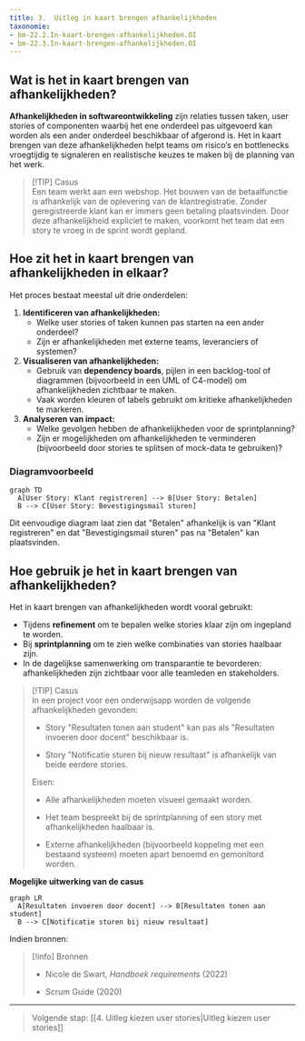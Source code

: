 ```yaml
---
title: 3.  Uitleg in kaart brengen afhankelijkheden
taxonomie: 
- bm-22.2.In-kaart-brengen-afhankelijkheden.OI 
- bm-22.3.In-kaart-brengen-afhankelijkheden.OI
---
```

## Wat is het in kaart brengen van afhankelijkheden?

**Afhankelijkheden in softwareontwikkeling** zijn relaties tussen taken, user stories of componenten waarbij het ene onderdeel pas uitgevoerd kan worden als een ander onderdeel beschikbaar of afgerond is. Het in kaart brengen van deze afhankelijkheden helpt teams om risico’s en bottlenecks vroegtijdig te signaleren en realistische keuzes te maken bij de planning van het werk.

> [!TIP] Casus  
> Een team werkt aan een webshop. Het bouwen van de betaalfunctie is afhankelijk van de oplevering van de klantregistratie. Zonder geregistreerde klant kan er immers geen betaling plaatsvinden. Door deze afhankelijkheid expliciet te maken, voorkomt het team dat een story te vroeg in de sprint wordt gepland.

## Hoe zit het in kaart brengen van afhankelijkheden in elkaar?
Het proces bestaat meestal uit drie onderdelen:
1. **Identificeren van afhankelijkheden:**
    - Welke user stories of taken kunnen pas starten na een ander onderdeel?
    - Zijn er afhankelijkheden met externe teams, leveranciers of systemen?
2. **Visualiseren van afhankelijkheden:**
    - Gebruik van **dependency boards**, pijlen in een backlog-tool of diagrammen (bijvoorbeeld in een UML of C4-model) om afhankelijkheden zichtbaar te maken.
    - Vaak worden kleuren of labels gebruikt om kritieke afhankelijkheden te markeren.
3. **Analyseren van impact:**
    - Welke gevolgen hebben de afhankelijkheden voor de sprintplanning?
    - Zijn er mogelijkheden om afhankelijkheden te verminderen (bijvoorbeeld door stories te splitsen of mock-data te gebruiken)?
### Diagramvoorbeeld

```mermaid
graph TD
  A[User Story: Klant registreren] --> B[User Story: Betalen]
  B --> C[User Story: Bevestigingsmail sturen]
```

Dit eenvoudige diagram laat zien dat "Betalen" afhankelijk is van "Klant registreren" en dat "Bevestigingsmail sturen" pas na "Betalen" kan plaatsvinden.
## Hoe gebruik je het in kaart brengen van afhankelijkheden?
Het in kaart brengen van afhankelijkheden wordt vooral gebruikt:
- Tijdens **refinement** om te bepalen welke stories klaar zijn om ingepland te worden.
- Bij **sprintplanning** om te zien welke combinaties van stories haalbaar zijn.
- In de dagelijkse samenwerking om transparantie te bevorderen: afhankelijkheden zijn zichtbaar voor alle teamleden en stakeholders.

> [!TIP] Casus  
> In een project voor een onderwijsapp worden de volgende afhankelijkheden gevonden:
> 
> - Story "Resultaten tonen aan student" kan pas als "Resultaten invoeren door docent" beschikbaar is.
>     
> - Story "Notificatie sturen bij nieuw resultaat" is afhankelijk van beide eerdere stories.
>     
> 
> Eisen:
> 
> - Alle afhankelijkheden moeten visueel gemaakt worden.
>     
> - Het team bespreekt bij de sprintplanning of een story met afhankelijkheden haalbaar is.
>     
> - Externe afhankelijkheden (bijvoorbeeld koppeling met een bestaand systeem) moeten apart benoemd en gemonitord worden.
>     

**Mogelijke uitwerking van de casus**

```mermaid
graph LR
  A[Resultaten invoeren door docent] --> B[Resultaten tonen aan student]
  B --> C[Notificatie sturen bij nieuw resultaat]
```

Indien bronnen:

> [!info] Bronnen
> 
> - Nicole de Swart, _Handboek requirements_ (2022)
>     
> - Scrum Guide (2020)
>     

---

> Volgende stap: [[4. Uitleg kiezen user stories|Uitleg kiezen user stories]]
